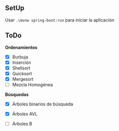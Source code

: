 ## SetUp

Usar  `.\mvnw spring-boot:run` para iniciar la aplicación

## ToDo
**Ordenamientos**
- [x] Burbuja
- [x] Inserción
- [x] Shellsort
- [x] Quicksort
- [x] Mergesort
- [ ] Mezcla Homogénea

**Búsquedas**

- [x] Árboles binarios de búsqueda
- [x] Árboles AVL
- [ ] Árboles B

